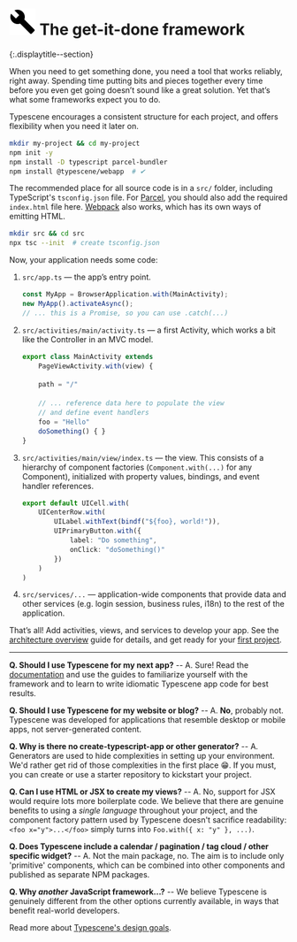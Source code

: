 # ![](/assets/icons/build.svg) The get-it-done framework
{:.displaytitle--section}

When you need to get something done, you need a tool that works reliably, right away. Spending time putting bits and pieces together every time before you even get going doesn’t sound like a great solution. Yet that’s what some frameworks expect you to do.

Typescene encourages a consistent structure for each project, and offers flexibility when you need it later on.

```bash
mkdir my-project && cd my-project
npm init -y
npm install -D typescript parcel-bundler
npm install @typescene/webapp  # ✔
```

The recommended place for all source code is in a `src/` folder, including TypeScript's `tsconfig.json` file. For [Parcel](https://parceljs.org/), you should also add the required `index.html` file here. [Webpack](https://webpack.js.org/) also works, which has its own ways of emitting HTML.

```bash
mkdir src && cd src
npx tsc --init  # create tsconfig.json
```

Now, your application needs some code:

 1. `src/app.ts` — the app’s entry point.

    ```typescript
    const MyApp = BrowserApplication.with(MainActivity);
    new MyApp().activateAsync();
    // ... this is a Promise, so you can use .catch(...)
    ```

 2. `src/activities/main/activity.ts` — a first Activity, which works a bit like the Controller in an MVC model.

    ```typescript
    export class MainActivity extends
        PageViewActivity.with(view) {

        path = "/"

        // ... reference data here to populate the view
        // and define event handlers
        foo = "Hello"
        doSomething() { }
    }
    ```

 3. `src/activities/main/view/index.ts` — the view. This consists of a hierarchy of component factories (`Component.with(...)` for any Component), initialized with property values, bindings, and event handler references.

    ```typescript
    export default UICell.with(
        UICenterRow.with(
            UILabel.withText(bindf("${foo}, world!")),
            UIPrimaryButton.with({
                label: "Do something",
                onClick: "doSomething()"
            })
        )
    )
    ```

4. `src/services/...` — application-wide components that provide data and other services (e.g. login session, business rules, i18n) to the rest of the application.

That’s all! Add activities, views, and services to develop your app. See the [architecture overview](/docs/introduction/overview) guide for details, and get ready for your [first project](/docs/guides/first).

---

**Q. Should I use Typescene for my next app?** -- A. Sure! Read the [documentation](/docs) and use the guides to familiarize yourself with the framework and to learn to write idiomatic Typescene app code for best results.

**Q. Should I use Typescene for my website or blog?** -- A. **No**, probably not. Typescene was developed for applications that resemble desktop or mobile apps, not server-generated content.

**Q. Why is there no create-typescript-app or other generator?** -- A. Generators are used to hide complexities in setting up your environment. We'd rather get rid of those complexities in the first place 😁. If you must, you can create or use a starter repository to kickstart your project.

**Q. Can I use HTML or JSX to create my views?** -- A. No, support for JSX would require lots more boilerplate code. We believe that there are genuine benefits to using a _single language_ throughout your project, and the component factory pattern used by Typescene doesn't sacrifice readability: `<foo x="y">...</foo>` simply turns into `Foo.with({ x: "y" }, ...)`.

**Q. Does Typescene include a calendar / pagination / tag cloud / other specific widget?** -- A. Not the main package, no. The aim is to include only 'primitive' components, which can be combined into other components and published as separate NPM packages.

**Q. Why _another_ JavaScript framework...?** -- We believe Typescene is genuinely different from the other options currently available, in ways that benefit real-world developers.

Read more about [Typescene's design goals](/docs/introduction/goals).


